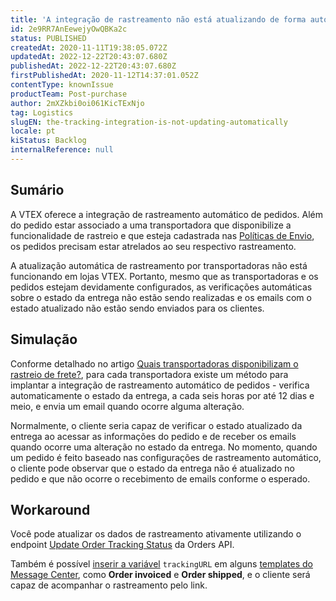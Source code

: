 ```yaml
---
title: 'A integração de rastreamento não está atualizando de forma automática'
id: 2e9RR7AnEewejyOwQBKa2c
status: PUBLISHED
createdAt: 2020-11-11T19:38:05.072Z
updatedAt: 2022-12-22T20:43:07.680Z
publishedAt: 2022-12-22T20:43:07.680Z
firstPublishedAt: 2020-11-12T14:37:01.052Z
contentType: knownIssue
productTeam: Post-purchase
author: 2mXZkbi0oi061KicTExNjo
tag: Logistics
slugEN: the-tracking-integration-is-not-updating-automatically
locale: pt
kiStatus: Backlog
internalReference: null
---
```


## Sumário

A VTEX oferece a integração de rastreamento automático de pedidos. Além do pedido estar associado a uma transportadora que disponibilize a funcionalidade de rastreio e que esteja cadastrada nas [Políticas de Envio](https://help.vtex.com/pt/tutorial/cadastrar-transportadora--tutorials_140), os pedidos precisam estar atrelados ao seu respectivo rastreamento.

A atualização automática de rastreamento por transportadoras não está funcionando em lojas VTEX. Portanto, mesmo que as transportadoras e os pedidos estejam devidamente configurados, as verificações automáticas sobre o estado da entrega não estão sendo realizadas e os emails com o estado atualizado não estão sendo enviados para os clientes.

## Simulação

Conforme detalhado no artigo [Quais transportadoras disponibilizam o rastreio de frete?](https://help.vtex.com/pt/tutorial/quais-transportadoras-disponibilizam-o-rastreio-de-frete--frequentlyAskedQuestions_303), para cada transportadora existe um método para implantar a integração de rastreamento automático de pedidos - verifica automaticamente o estado da entrega, a cada seis horas por até 12 dias e meio, e envia um email quando ocorre alguma alteração.

Normalmente, o cliente seria capaz de verificar o estado atualizado da entrega ao acessar as informações do pedido e de receber os emails quando ocorre uma alteração no estado da entrega. No momento, quando um pedido é feito baseado nas configurações de rastreamento automático, o cliente pode observar que o estado da entrega não é atualizado no pedido e que não ocorre o recebimento de emails conforme o esperado.


## Workaround

Você pode atualizar os dados de rastreamento ativamente utilizando o endpoint [Update Order Tracking Status](https://developers.vtex.com/vtex-developer-docs/reference/tracking#updatetrackingstatus) da Orders API.

Também é possível [inserir a variável](https://help.vtex.com/pt/tutorial/incluir-variaveis-do-pedido-no-template-de-e-mail-transacional--694Bn8eOeAWYQeaWGaOISe#outras-variaveis-de-e-mails-de-pedido) `trackingURL` em alguns [templates do Message Center](https://help.vtex.com/pt/tutorial/lista-de-templates-de-e-mail-no-message-center--3g2S2kqBOoSGcCaqMYK2my), como **Order invoiced** e **Order shipped**, e o cliente será capaz de acompanhar o rastreamento pelo link.

